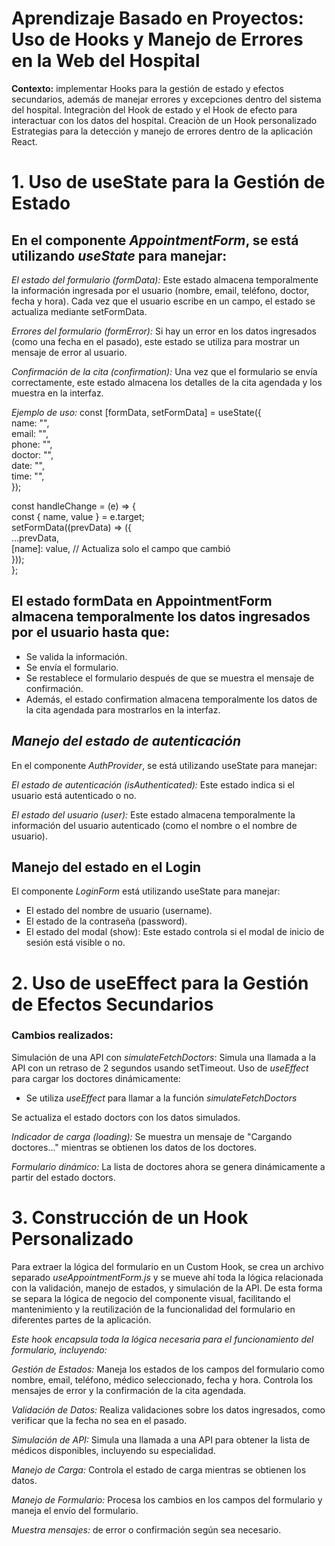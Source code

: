 # Aprendizaje Basado en Proyectos: Uso de Hooks y Manejo de Errores en la Web del Hospital  

**Contexto:**
implementar Hooks para la gestión de estado y efectos secundarios, además de manejar errores y excepciones dentro del sistema del hospital.
Integraciòn del Hook de estado y el Hook de efecto para interactuar con los datos del hospital. 
Creaciòn de un Hook personalizado 
Estrategias para la detección y manejo de errores dentro de la aplicación React.

# 1. Uso de useState para la Gestión de Estado

##  En el componente *AppointmentForm*, se está utilizando *useState* para manejar:

*El estado del formulario (formData):* Este estado almacena temporalmente la información ingresada por el usuario (nombre, email, teléfono, doctor, fecha y hora). Cada vez que el usuario escribe en un campo, el estado se actualiza mediante setFormData.

*Errores del formulario (formError):* Si hay un error en los datos ingresados (como una fecha en el pasado), este estado se utiliza para mostrar un mensaje de error al usuario.

*Confirmación de la cita (confirmation):* Una vez que el formulario se envía correctamente, este estado almacena los detalles de la cita agendada y los muestra en la interfaz.

*Ejemplo de uso:*
const [formData, setFormData] = useState({  
    name: "",  
    email: "",  
    phone: "",  
    doctor: "",  
    date: "",  
    time: "",  
});   

const handleChange = (e) => {  
    const { name, value } = e.target;  
    setFormData((prevData) => ({  
        ...prevData,  
        [name]: value, // Actualiza solo el campo que cambió  
    }));  
};  


##  El estado formData en AppointmentForm almacena temporalmente los datos ingresados por el usuario hasta que:

- Se valida la información.
- Se envía el formulario.
- Se restablece el formulario después de que se muestra el mensaje de confirmación.
- Además, el estado confirmation almacena temporalmente los datos de la cita agendada para mostrarlos en la interfaz.

## *Manejo del estado de autenticación*
En el componente *AuthProvider*, se está utilizando useState para manejar:

*El estado de autenticación (isAuthenticated):* Este estado indica si el usuario está autenticado o no.

*El estado del usuario (user):* Este estado almacena temporalmente la información del usuario autenticado (como el nombre o el nombre de usuario).

## Manejo del estado en el Login
El componente *LoginForm* está utilizando useState para manejar:

- El estado del nombre de usuario (username).
- El estado de la contraseña (password).
- El estado del modal (show): Este estado controla si el modal de inicio de sesión está visible o no.

# 2. Uso de useEffect para la Gestión de Efectos Secundarios

### Cambios realizados:
Simulación de una API con *simulateFetchDoctors*:
Simula una llamada a la API con un retraso de 2 segundos usando setTimeout.
Uso de *useEffect* para cargar los doctores dinámicamente:
- Se utiliza *useEffect* para llamar a la función *simulateFetchDoctors* 
 
 Se actualiza el estado doctors con los datos simulados.

*Indicador de carga (loading):*
Se muestra un mensaje de "Cargando doctores..." mientras se obtienen los datos de los doctores.

*Formulario dinámico:*
La lista de doctores ahora se genera dinámicamente a partir del estado doctors.

# 3. Construcción de un Hook Personalizado
Para extraer la lógica del formulario en un Custom Hook, se crea un archivo separado *useAppointmentForm.js* y se mueve ahí toda la lógica relacionada con la validación, manejo de estados, y simulación de la API. De esta forma se separa la lógica de negocio del componente visual, facilitando el mantenimiento y la reutilización de la funcionalidad del formulario en diferentes partes de la aplicación.

*Este hook encapsula toda la lógica necesaria para el funcionamiento del formulario, incluyendo:*

*Gestión de Estados:*
Maneja los estados de los campos del formulario como nombre, email, teléfono, médico seleccionado, fecha y hora.
Controla los mensajes de error y la confirmación de la cita agendada.

*Validación de Datos:*
Realiza validaciones sobre los datos ingresados, como verificar que la fecha no sea en el pasado.

*Simulación de API:*
Simula una llamada a una API para obtener la lista de médicos disponibles, incluyendo su especialidad.

*Manejo de Carga:*
Controla el estado de carga mientras se obtienen los datos.

*Manejo de Formulario:*
Procesa los cambios en los campos del formulario y maneja el envío del formulario.

*Muestra mensajes:* de error o confirmación según sea necesario.


